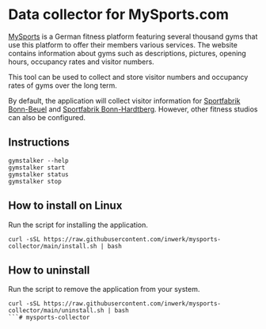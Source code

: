 # Data collector for MySports.com

[MySports](https://www.mysports.com/) is a German fitness platform featuring several thousand gyms that use this platform to offer
their members various services. The website contains information about gyms such as
descriptions, pictures, opening hours, occupancy rates and visitor numbers.

This tool can be used to collect and store visitor numbers and occupancy rates of gyms over the long term.

By default, the application will collect visitor information for
[Sportfabrik Bonn-Beuel](https://www.mysports.com/studio/c3BvcnRmYWJyaWs6MTIxMDAwOTc0MA%3D%3D) and
[Sportfabrik Bonn-Hardtberg](https://www.mysports.com/studio/c3BvcnRmYWJyaWs6MTIxNDEwMTUwMA%3D%3D).
However, other fitness studios can also be configured.

## Instructions

```
gymstalker --help
gymstalker start
gymstalker status
gymstalker stop
```

## How to install on Linux

Run the script for installing the application.

```
curl -sSL https://raw.githubusercontent.com/inwerk/mysports-collector/main/install.sh | bash
```

## How to uninstall

Run the script to remove the application from your system.

```angular2html
curl -sSL https://raw.githubusercontent.com/inwerk/mysports-collector/main/uninstall.sh | bash
```# mysports-collector
